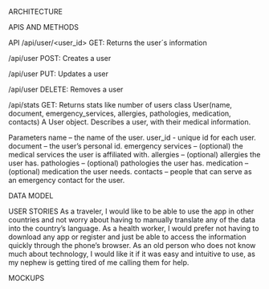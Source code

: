 
ARCHITECTURE



APIS AND METHODS

API
/api/user/<user_id>
GET: Returns the user´s information

/api/user
POST: Creates a user

/api/user
PUT: Updates a user

/api/user
DELETE: Removes a user

/api/stats
GET: Returns stats like number of users
class User(name, document, emergency_services, allergies, pathologies, medication, contacts)
A User object.
Describes a user, with their medical information.

Parameters
name – the name of the user.
user_id - unique id for each user.
document – the user’s personal id.
emergency services – (optional) the medical services the user is affiliated with.
allergies – (optional) allergies the user has.
pathologies – (optional) pathologies the user has.
medication – (optional) medication the user needs.
contacts – people that can serve as an emergency contact for the user.

DATA MODEL


USER STORIES
As a traveler, I would like to be able to use the app in other countries and not worry about having to manually translate any of the data into the country’s language.
As a health worker, I would prefer not having to download any app or register and just be able to access the information quickly through the phone’s browser.
As an old person who does not know much about technology, I would like it if it was easy and intuitive to use, as my nephew is getting tired of me calling them for help.


MOCKUPS


